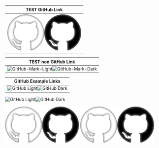 | TEST GitHub Link|
|:---:|
|![GitHub-Mark-Light](./w.png#gh-light-mode-only)![GitHub-Mark-Dark ](./b.png#gh-dark-mode-only)|

| TEST non GitHub Link|
|:---:|
|![GitHub-Mark-Light](https://i.stack.imgur.com/IF6pt.png#gh-light-mode-only)![GitHub-Mark-Dark](https://i.stack.imgur.com/t2bMr.png#gh-dark-mode-only)|

| GitHub Example Links|
|:---:|
|![GitHub Light](https://github.com/github-light.png#gh-dark-mode-only)![GitHub Dark](https://github.com/github-dark.png#gh-light-mode-only)|

![GitHub Light](https://github.com/github-light.png#gh-dark-mode-only)![GitHub Dark](https://github.com/github-dark.png#gh-light-mode-only)

![GitHub-Mark-Light](./w.png#gh-light-mode-only)![GitHub-Mark-Dark ](./b.png#gh-dark-mode-only)
![GitHub-Mark-Light](./w.png#gh-dark-mode-only)![GitHub-Mark-Dark ](./b.png#gh-light-mode-only)